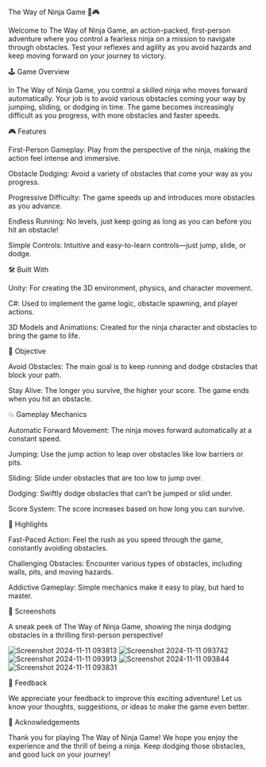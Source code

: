 The Way of Ninja Game 🥷🎮

Welcome to The Way of Ninja Game, an action-packed, first-person adventure where you control a fearless ninja on a mission to navigate through obstacles. Test your reflexes and agility as you avoid hazards and keep moving forward on your journey to victory.

🕹 Game Overview

In The Way of Ninja Game, you control a skilled ninja who moves forward automatically. Your job is to avoid various obstacles coming your way by jumping, sliding, or dodging in time. The game becomes increasingly difficult as you progress, with more obstacles and faster speeds.

🎮 Features

First-Person Gameplay: Play from the perspective of the ninja, making the action feel intense and immersive.

Obstacle Dodging: Avoid a variety of obstacles that come your way as you progress.

Progressive Difficulty: The game speeds up and introduces more obstacles as you advance.

Endless Running: No levels, just keep going as long as you can before you hit an obstacle!

Simple Controls: Intuitive and easy-to-learn controls—just jump, slide, or dodge.

🛠 Built With

Unity: For creating the 3D environment, physics, and character movement.

C#: Used to implement the game logic, obstacle spawning, and player actions.

3D Models and Animations: Created for the ninja character and obstacles to bring the game to life.

🎯 Objective

Avoid Obstacles: The main goal is to keep running and dodge obstacles that block your path.

Stay Alive: The longer you survive, the higher your score. The game ends when you hit an obstacle.

💥 Gameplay Mechanics

Automatic Forward Movement: The ninja moves forward automatically at a constant speed.

Jumping: Use the jump action to leap over obstacles like low barriers or pits.

Sliding: Slide under obstacles that are too low to jump over.

Dodging: Swiftly dodge obstacles that can’t be jumped or slid under.

Score System: The score increases based on how long you can survive.

🚀 Highlights

Fast-Paced Action: Feel the rush as you speed through the game, constantly avoiding obstacles.

Challenging Obstacles: Encounter various types of obstacles, including walls, pits, and moving hazards.

Addictive Gameplay: Simple mechanics make it easy to play, but hard to master.

📸 Screenshots

A sneak peek of The Way of Ninja Game, showing the ninja dodging obstacles in a thrilling first-person perspective!

![Screenshot 2024-11-11 093813](https://github.com/user-attachments/assets/eace40bf-4bef-4ad5-8ed4-1327797ce9cc)
![Screenshot 2024-11-11 093742](https://github.com/user-attachments/assets/dd8a6f1d-7792-464f-9e97-a6ec87a2868c)
![Screenshot 2024-11-11 093913](https://github.com/user-attachments/assets/02583780-8eb5-4a34-a4df-c0fb9ae130f3)
![Screenshot 2024-11-11 093844](https://github.com/user-attachments/assets/0e4adf29-f4b7-450f-88ef-75efb815da1e)
![Screenshot 2024-11-11 093831](https://github.com/user-attachments/assets/b9fa0d6d-a426-4f7b-a2da-c4d783d61b85)


📢 Feedback

We appreciate your feedback to improve this exciting adventure! Let us know your thoughts, suggestions, or ideas to make the game even better.

🙌 Acknowledgements

Thank you for playing The Way of Ninja Game! We hope you enjoy the experience and the thrill of being a ninja. Keep dodging those obstacles, and good luck on your journey!
